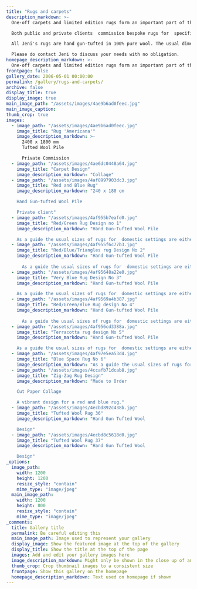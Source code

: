 ```yaml
---
title: "Rugs and carpets"
description_markdown: >-
  One-off carpets and limited edition rugs form an important part of the commissioned work Jeni is able to undertake.  

  Both public and private clients  commission bespoke rugs for  specific locations.   Sometimes these are designed to be part of an existing design scheme in a room or alternatively  a rug or carpet is seen as fitting into a larger scheme in a public building such as the "Magic Carpet" for Norwich Castle and the "Macro-Micro" carpet in the Central Science laboratory  atrium.

  All Jeni's rugs are hand gun-tufted in 100% pure wool. The usual dimensions for a domestic interior are either 210 x 150 cm (7 x 5ft ) or 240 x 180 cm (8 x 6ft) but the rugs can be made to any size or shape required.  Pile heights are 12 or 16 mm.

  Please do contact Jeni to discuss your needs with no obligation. 
homepage_description_markdown: >-
  One-off carpets and limited edition rugs form an important part of the commissioned work Jeni is able to undertake.
frontpage: false
gallery_date: 2006-05-01 00:00:00
permalink: /gallery/rugs-and-carpets/
archive: false
display_title: true
display_image: true
main_image_path: "/assets/images/4ae9b6ad0feec.jpg"
main_image_caption:
thumb_crop: true
images:
  - image_path: "/assets/images/4ae9b6ad0feec.jpg"
    image_title: "Rug 'Americana'"
    image_description_markdown: >-
      2400 x 1800 mm
      Tufted Wool Pile

      Private Commission
  - image_path: "/assets/images/4ae6dc0448a64.jpg"
    image_title: "Carpet Design"
    image_description_markdown: "Collage"
  - image_path: "/assets/images/4af8997903dc3.jpg"
    image_title: "Red and Blue Rug"
    image_description_markdown: "240 x 180 cm

    Hand Gun-tufted Wool Pile

    Private client"
  - image_path: "/assets/images/4af955b7eafd0.jpg"
    image_title: "Red/Green Rug Design no 1"
    image_description_markdown: "Hand Gun-Tufted Wool Pile

    As a guide the usual sizes of rugs for  domestic settings are either 150  x 210 cm (5 x 7 ft) or 180 x 240 cm (6 x 8ft) but other sizes can be made to order."
  - image_path: "/assets/images/4af955f6c77b3.jpg"
    image_title: "Red/Blue/Triangles rug Design No 2"
    image_description_markdown: "Hand Gun-tufted Wool Pile
    
      As a guide the usual sizes of rugs for  domestic settings are either 150  x 210 cm (5 x 7 ft) or 180 x 240 cm (6 x 8ft) but other sizes can be made to order."
  - image_path: "/assets/images/4af95648a22e0.jpg"
    image_title: "Very Blue Rug Design No 3"
    image_description_markdown: "Hand Gun-tufted Wool Pile

    As a guide the usual sizes of rugs for  domestic settings are either 150  x 210 cm (5 x 7 ft) or 180 x 240 cm (6 x 8ft) but other sizes can be made to order."
  - image_path: "/assets/images/4af9569a4b387.jpg"
    image_title: "Red/Green/Blue Rug design No 4"
    image_description_markdown: "Hand Gun-tufted Wool Pile
    
      As a guide the usual sizes of rugs for  domestic settings are either 150  x 210 cm (5 x 7 ft) or 180 x 240 cm (6 x 8ft) but other sizes can be made to order."
  - image_path: "/assets/images/4af956cd3388a.jpg"
    image_title: "Terracotta rug design No 5"
    image_description_markdown: "Hand Gun-tufted Wool Pile

    As a guide the usual sizes of rugs for  domestic settings are either 150  x 210 cm (5 x 7 ft) or 180 x 240 cm (6 x 8ft) but other sizes can be made to order."
  - image_path: "/assets/images/4af97e5ea53d4.jpg"
    image_title: "Blue Space Rug No 6"
    image_description_markdown: "As a guide the usual sizes of rugs for  domestic settings are either 150  x 210 cm (5 x 7 ft) or 180 x 240 cm (6 x 8ft) but other sizes can be made to order."
  - image_path: "/assets/images/4ccafb71dcab8.jpg"
    image_title: "Zig-Zag Rug Design"
    image_description_markdown: "Made to Order

    Cut Paper Collage

    A vibrant design for a red and blue rug."
  - image_path: "/assets/images/4ecbd892c438b.jpg"
    image_title: "Tufted Wool Rug 36"
    image_description_markdown: "Hand Gun Tufted Wool

    Design"
  - image_path: "/assets/images/4ecbd8c5618d0.jpg"
    image_title: "Tufted Wool Rug 37"
    image_description_markdown: "Hand Gun Tufted Wool

    Design"
_options:
  image_path:
    width: 1200
    height: 1200
    resize_style: "contain"
    mime_type: "image/jpeg"
  main_image_path:
    width: 1200
    height: 800
    resize_style: "contain"
    mime_type: "image/jpeg"
_comments:
  title: Gallery title
  permalink: Be careful editing this
  main_image_path: Image used to represent your gallery
  display_image: Show the featured image at the top of the gallery
  display_title: Show the title at the top of the page
  images: Add and edit your gallery images here
  image_description_markdown: Might only be shown in the close up of an image
  thumb_crop: Crop thumbnail images to a consistent size
  frontpage: Show this gallery on the homepage
  homepage_description_markdown: Text used on homepage if shown
---
```

